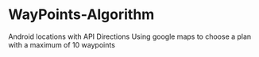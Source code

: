 # WayPoints-Algorithm
Android locations with API Directions
Using google maps to choose a plan with a maximum of 10 waypoints

